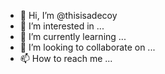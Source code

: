 - 👋 Hi, I’m @thisisadecoy
- 👀 I’m interested in ...
- 🌱 I’m currently learning ...
- 💞️ I’m looking to collaborate on ...
- 📫 How to reach me ...

<!---
thisisadecoy/thisisadecoy is a ✨ special ✨ repository because its `README.md` (this file) appears on your GitHub profile.
You can click the Preview link to take a look at your changes.
--->
